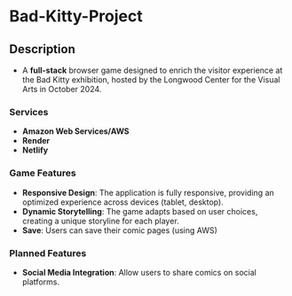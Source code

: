 # Bad-Kitty-Project

## Description

- A **full-stack** browser game designed to enrich the visitor experience at the Bad Kitty exhibition, hosted by the Longwood Center for the Visual Arts in October 2024.

### Services

- **Amazon Web Services/AWS**
- **Render**
- **Netlify**

### Game Features

- **Responsive Design**: The application is fully responsive, providing an optimized experience across devices (tablet, desktop).
- **Dynamic Storytelling**: The game adapts based on user choices, creating a unique storyline for each player.
- **Save**: Users can save their comic pages (using AWS)

### Planned Features

- **Social Media Integration**: Allow users to share comics on social platforms.